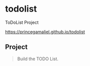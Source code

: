 # todolist
ToDoList Project

 
https://princegamaliel.github.io/todolist

## Project

> Build the TODO List.
